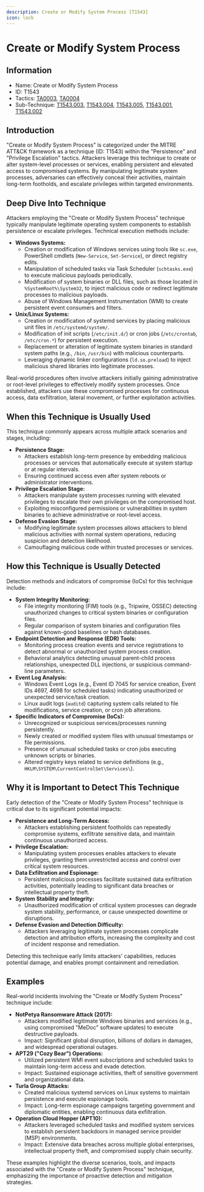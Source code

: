 ```yaml
---
description: Create or Modify System Process [T1543]
icon: lock
---
```


# Create or Modify System Process

## Information

- Name: Create or Modify System Process
- ID: T1543
- Tactics: [TA0003](../TA0003/TA0003.md), [TA0004](../TA0004/TA0004.md)
- Sub-Technique: [T1543.003](T1543.003.md), [T1543.004](T1543.004.md), [T1543.005](T1543.005.md), [T1543.001](T1543.001.md), [T1543.002](T1543.002.md)

## Introduction

"Create or Modify System Process" is categorized under the MITRE ATT\&CK framework as a technique (ID: T1543) within the "Persistence" and "Privilege Escalation" tactics. Attackers leverage this technique to create or alter system-level processes or services, enabling persistent and elevated access to compromised systems. By manipulating legitimate system processes, adversaries can effectively conceal their activities, maintain long-term footholds, and escalate privileges within targeted environments.

## Deep Dive Into Technique

Attackers employing the "Create or Modify System Process" technique typically manipulate legitimate operating system components to establish persistence or escalate privileges. Technical execution methods include:

- **Windows Systems:**
  - Creation or modification of Windows services using tools like `sc.exe`, PowerShell cmdlets (`New-Service`, `Set-Service`), or direct registry edits.
  - Manipulation of scheduled tasks via Task Scheduler (`schtasks.exe`) to execute malicious payloads periodically.
  - Modification of system binaries or DLL files, such as those located in `%SystemRoot%\System32`, to inject malicious code or redirect legitimate processes to malicious payloads.
  - Abuse of Windows Management Instrumentation (WMI) to create persistent event consumers and filters.
- **Unix/Linux Systems:**
  - Creation or modification of systemd services by placing malicious unit files in `/etc/systemd/system/`.
  - Modification of init scripts (`/etc/init.d/`) or cron jobs (`/etc/crontab`, `/etc/cron.*`) for persistent execution.
  - Replacement or alteration of legitimate system binaries in standard system paths (e.g., `/bin`, `/usr/bin`) with malicious counterparts.
  - Leveraging dynamic linker configurations (`ld.so.preload`) to inject malicious shared libraries into legitimate processes.

Real-world procedures often involve attackers initially gaining administrative or root-level privileges to effectively modify system processes. Once established, attackers use these compromised processes for continuous access, data exfiltration, lateral movement, or further exploitation activities.

## When this Technique is Usually Used

This technique commonly appears across multiple attack scenarios and stages, including:

- **Persistence Stage:**
  - Attackers establish long-term presence by embedding malicious processes or services that automatically execute at system startup or at regular intervals.
  - Ensuring continued access even after system reboots or administrator interventions.
- **Privilege Escalation Stage:**
  - Attackers manipulate system processes running with elevated privileges to escalate their own privileges on the compromised host.
  - Exploiting misconfigured permissions or vulnerabilities in system binaries to achieve administrative or root-level access.
- **Defense Evasion Stage:**
  - Modifying legitimate system processes allows attackers to blend malicious activities with normal system operations, reducing suspicion and detection likelihood.
  - Camouflaging malicious code within trusted processes or services.

## How this Technique is Usually Detected

Detection methods and indicators of compromise (IoCs) for this technique include:

- **System Integrity Monitoring:**
  - File integrity monitoring (FIM) tools (e.g., Tripwire, OSSEC) detecting unauthorized changes to critical system binaries or configuration files.
  - Regular comparison of system binaries and configuration files against known-good baselines or hash databases.
- **Endpoint Detection and Response (EDR) Tools:**
  - Monitoring process creation events and service registrations to detect abnormal or unauthorized system process creation.
  - Behavioral analytics detecting unusual parent-child process relationships, unexpected DLL injections, or suspicious command-line parameters.
- **Event Log Analysis:**
  - Windows Event Logs (e.g., Event ID 7045 for service creation, Event IDs 4697, 4698 for scheduled tasks) indicating unauthorized or unexpected service/task creation.
  - Linux audit logs (`auditd`) capturing system calls related to file modifications, service creation, or cron job alterations.
- **Specific Indicators of Compromise (IoCs):**
  - Unrecognized or suspicious services/processes running persistently.
  - Newly created or modified system files with unusual timestamps or file permissions.
  - Presence of unusual scheduled tasks or cron jobs executing unknown scripts or binaries.
  - Altered registry keys related to service definitions (e.g., `HKLM\SYSTEM\CurrentControlSet\Services\`).

## Why it is Important to Detect This Technique

Early detection of the "Create or Modify System Process" technique is critical due to its significant potential impacts:

- **Persistence and Long-Term Access:**
  - Attackers establishing persistent footholds can repeatedly compromise systems, exfiltrate sensitive data, and maintain continuous unauthorized access.
- **Privilege Escalation:**
  - Manipulating system processes enables attackers to elevate privileges, granting them unrestricted access and control over critical system resources.
- **Data Exfiltration and Espionage:**
  - Persistent malicious processes facilitate sustained data exfiltration activities, potentially leading to significant data breaches or intellectual property theft.
- **System Stability and Integrity:**
  - Unauthorized modification of critical system processes can degrade system stability, performance, or cause unexpected downtime or disruptions.
- **Defense Evasion and Detection Difficulty:**
  - Attackers leveraging legitimate system processes complicate detection and attribution efforts, increasing the complexity and cost of incident response and remediation.

Detecting this technique early limits attackers' capabilities, reduces potential damage, and enables prompt containment and remediation.

## Examples

Real-world incidents involving the "Create or Modify System Process" technique include:

- **NotPetya Ransomware Attack (2017):**
  - Attackers modified legitimate Windows binaries and services (e.g., using compromised "MeDoc" software updates) to execute destructive payloads.
  - Impact: Significant global disruption, billions of dollars in damages, and widespread operational outages.
- **APT29 ("Cozy Bear") Operations:**
  - Utilized persistent WMI event subscriptions and scheduled tasks to maintain long-term access and evade detection.
  - Impact: Sustained espionage activities, theft of sensitive government and organizational data.
- **Turla Group Attacks:**
  - Created malicious systemd services on Linux systems to maintain persistence and execute espionage tools.
  - Impact: Long-term espionage campaigns targeting government and diplomatic entities, enabling continuous data exfiltration.
- **Operation Cloud Hopper (APT10):**
  - Attackers leveraged scheduled tasks and modified system services to establish persistent backdoors in managed service provider (MSP) environments.
  - Impact: Extensive data breaches across multiple global enterprises, intellectual property theft, and compromised supply chain security.

These examples highlight the diverse scenarios, tools, and impacts associated with the "Create or Modify System Process" technique, emphasizing the importance of proactive detection and mitigation strategies.
